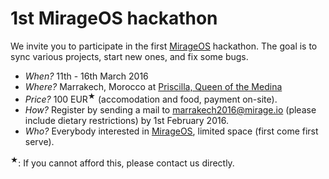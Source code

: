 # 1st MirageOS hackathon

We invite you to participate in the first [MirageOS](https://mirage.io)
hackathon.  The goal is to sync various projects, start new ones, and fix some
bugs.

* *When?*  11th - 16th March 2016
* *Where?* Marrakech, Morocco at [Priscilla, Queen of the Medina](http://queenofthemedina.com/en/index.html)
* *Price?* 100 EUR<sup>&#9733;</sup> (accomodation and food, payment on-site).
* *How?* Register by sending a mail to <marrakech2016@mirage.io> (please include dietary restrictions) by 1st February 2016.
* *Who?* Everybody interested in [MirageOS](https://mirage.io), limited space (first come first serve).

<sup>&#9733;</sup>: If you cannot afford this, please contact us directly.
